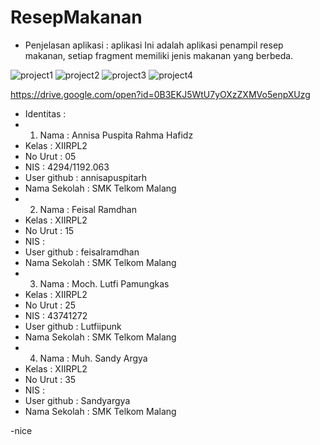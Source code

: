 # ResepMakanan

- Penjelasan aplikasi : aplikasi Ini adalah aplikasi penampil resep makanan, setiap fragment memiliki jenis makanan yang berbeda. 

![project1](https://cloud.githubusercontent.com/assets/22728350/20463411/d20a8024-af64-11e6-8eb2-ffe17abcb116.PNG)
![project2](https://cloud.githubusercontent.com/assets/22728350/20463412/d2300330-af64-11e6-98d7-6aaad8e4394e.PNG)
![project3](https://cloud.githubusercontent.com/assets/22728350/20463922/14fef206-af70-11e6-84f7-a25a97335512.PNG)
![project4](https://cloud.githubusercontent.com/assets/22728350/20463923/16143e6c-af70-11e6-810c-1aa6deedc837.PNG)


https://drive.google.com/open?id=0B3EKJ5WtU7yOXzZXMVo5enpXUzg

- Identitas :
- 1. Nama : Annisa Puspita Rahma Hafidz
-   Kelas : XIIRPL2
-   No Urut : 05
-   NIS : 4294/1192.063
-   User github : annisapuspitarh
-   Nama Sekolah : SMK Telkom Malang
- 2. Nama : Feisal Ramdhan
-    Kelas : XIIRPL2
-    No Urut : 15
-    NIS : 
-    User github : feisalramdhan
-    Nama Sekolah : SMK Telkom Malang
- 3. Nama : Moch. Lutfi Pamungkas
-    Kelas : XIIRPL2
-    No Urut : 25
-    NIS : 43741272
-    User github : Lutfiipunk
-    Nama Sekolah : SMK Telkom Malang
- 4. Nama : Muh. Sandy Argya
-    Kelas : XIIRPL2
-    No Urut : 35
-    NIS : 
-    User github : Sandyargya
-    Nama Sekolah : SMK Telkom Malang

-nice
